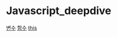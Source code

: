 # Javascript_deepdive
[변수]()
[함수]()
[]()
[]()
[]()
[]()
[this](https://github.com/kyunghyunHan/Javascript_deepdive/blob/e20ec03fa4d11f9c016ac0f02ce914d65b7d55be/st1/this.js)
